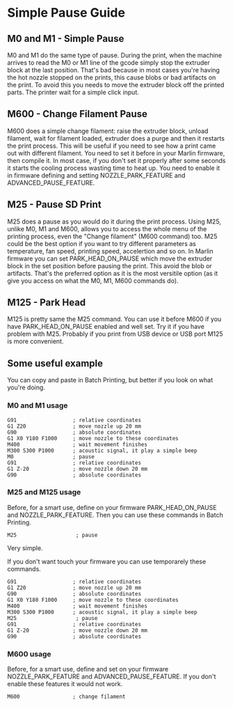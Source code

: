 # Simple Pause Guide

## M0 and M1 - Simple Pause
M0 and M1 do the same type of pause. During the print, when the machine arrives to read the M0 or M1 line of the gcode simply stop the extruder block at the last position.
That's bad because in most cases you're having the hot nozzle stopped on the prints, this cause blobs or bad artifacts on the print. To avoid this you needs to move the extruder block off the printed parts.
The printer wait for a simple click input.

## M600 - Change Filament Pause
M600 does a simple change filament: raise the extruder block, unload filament, wait for filament loaded, extruder does a purge and then it restarts the print process.
This will be useful if you need to see how a print came out with different filament.
You need to set it before in your Marlin firmware, then compile it. In most case, if you don't set it properly after some seconds it starts the cooling process wasting time to heat up. You need to enable it in firmware defining and setting NOZZLE_PARK_FEATURE and ADVANCED_PAUSE_FEATURE.

## M25 - Pause SD Print
M25 does a pause as you would do it during the print process. Using M25, unlike M0, M1 and M600, allows you to access the whole menu of the printing process, even the "Change filament" (M600 command) too.
M25 could be the best option if you want to try different parameters as temperature, fan speed, printing speed, accelertion and so on.
In Marlin firmware you can set PARK_HEAD_ON_PAUSE which move the extruder block in the set position before pausing the print. This avoid the blob or artifacts.
That's the preferred option as it is the most versitile option (as it give you access on what the M0, M1, M600 commands do).

## M125 - Park Head 
M125 is pretty same the M25 command. You can use it before M600 if you have PARK_HEAD_ON_PAUSE enabled and well set. Try it if you have problem with M25. Probably if you print from USB device or USB port M125 is more convenient.

## Some useful example
You can copy and paste in Batch Printing, but better if you look on what you're doing.

### M0 and M1 usage
```
G91                  ; relative coordinates 
G1 Z20               ; move nozzle up 20 mm
G90                  ; absolute coordinates 
G1 X0 Y180 F1000     ; move nozzle to these coordinates 
M400                 ; wait movement finishes 
M300 S300 P1000      ; acoustic signal, it play a simple beep
M0                   ; pause 
G91                  ; relative coordinates 
G1 Z-20              ; move nozzle down 20 mm 
G90                  ; absolute coordinates 
```

### M25 and M125 usage
Before, for a smart use, define on your firmware PARK_HEAD_ON_PAUSE and NOZZLE_PARK_FEATURE.
Then you can use these commands in Batch Printing.
```
M25                   ; pause
```
Very simple.

If you don't want touch your firmware you can use temporarely these commands.
```
G91                  ; relative coordinates
G1 Z20               ; move nozzle up 20 mm 
G90                  ; absolute coordinates 
G1 X0 Y180 F1000     ; move nozzle to these coordinates 
M400                 ; wait movement finishes 
M300 S300 P1000      ; acoustic signal, it play a simple beep 
M25                   ; pause 
G91                  ; relative coordinates 
G1 Z-20              ; move nozzle down 20 mm 
G90                  ; absolute coordinates 
```

### M600 usage
Before, for a smart use, define and set on your firmware NOZZLE_PARK_FEATURE and ADVANCED_PAUSE_FEATURE. If you don't enable these features it would not work.
```
M600                 ; change filament
```

